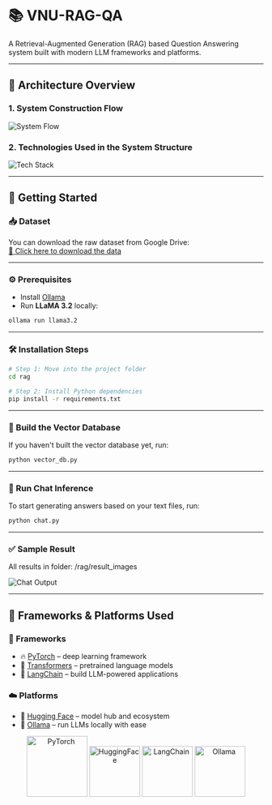 # 📚 VNU-RAG-QA

A Retrieval-Augmented Generation (RAG) based Question Answering system built with modern LLM frameworks and platforms.

---

## 🧱 Architecture Overview

### 1. System Construction Flow
![System Flow](https://github.com/user-attachments/assets/fa0ef5aa-2257-499a-90eb-5367bdcf912a)

### 2. Technologies Used in the System Structure
![Tech Stack](https://github.com/user-attachments/assets/abc85898-b989-434b-93ab-74fe31a8c0e1)

---

## 🚀 Getting Started

### 📥 Dataset
You can download the raw dataset from Google Drive:  
[📂 Click here to download the data](https://drive.google.com/file/d/1xYyzZJI5DLwaCO-MFLtYh07x4aPE7pV-/view?usp=drive_link)

---

### ⚙️ Prerequisites

- Install [Ollama](https://ollama.com/)
- Run **LLaMA 3.2** locally:

```bash
ollama run llama3.2
```

---

### 🛠️ Installation Steps

```bash
# Step 1: Move into the project folder
cd rag

# Step 2: Install Python dependencies
pip install -r requirements.txt
```

---

### 🧠 Build the Vector Database

If you haven't built the vector database yet, run:

```bash
python vector_db.py
```

---

### 💬 Run Chat Inference

To start generating answers based on your text files, run:

```bash
python chat.py
```

---

### ✅ Sample Result
All results in folder: /rag/result_images

![Chat Output](https://github.com/user-attachments/assets/2d3f787c-088f-4a78-ac1d-b79782c0fc59)

---

## 🧰 Frameworks & Platforms Used

### 🔧 Frameworks
- 🔥 [PyTorch](https://pytorch.org/) – deep learning framework
- 🤖 [Transformers](https://huggingface.co/docs/transformers) – pretrained language models
- 🔗 [LangChain](https://www.langchain.com/) – build LLM-powered applications

### ☁️ Platforms
- 🤗 [Hugging Face](https://huggingface.co/) – model hub and ecosystem
- 🧠 [Ollama](https://ollama.com/) – run LLMs locally with ease

<p align="center">
  <img src="https://cdn.worldvectorlogo.com/logos/pytorch-2.svg" alt="PyTorch" width="120" />
  <img src="https://huggingface.co/front/assets/huggingface_logo-noborder.svg" alt="HuggingFace" width="100" />
  <img src="https://brandlogos.net/wp-content/uploads/2025/03/langchain-logo_brandlogos.net_9zgaw-768x768.png" alt="LangChain" width="100" />
  <img src="https://awakast.com/wp-content/uploads/2024/03/ollama-logo.png" alt="Ollama" width="100" />
</p>

